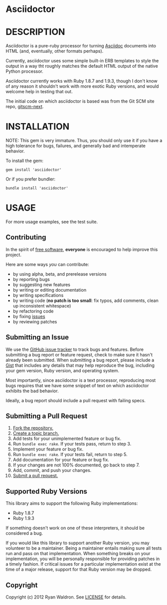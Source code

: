 Asciidoctor
===========

# DESCRIPTION

Asciidoctor is a pure-ruby processor for turning [Asciidoc](http://www.methods.co.nz/asciidoc/index.html)
documents into HTML (and, eventually, other formats perhaps).

Currently, asciidoctor uses some simple built-in ERB templates to style the output
in a way tht roughly matches the default HTML output of the native Python processor.

Asciidoctor currently works with Ruby 1.8.7 and 1.9.3, though I don't know of any
reason it shouldn't work with more exotic Ruby versions, and would welcome help in
testing that out.

The initial code on which asciidoctor is based was from the Git SCM site repo,
[gitscm-next](https://github.com/github/gitscm-next).

# INSTALLATION

NOTE: This gem is very immature.  Thus, you should only use it if you have a high
tolerance for bugs, failures, and generally bad and intemperate behavior.

To install the gem:

    gem install 'asciidoctor'

Or if you prefer bundler:

    bundle install 'asciidoctor'

# USAGE

For more usage examples, see the test suite.

## Contributing
In the spirit of [free software][free-sw], **everyone** is encouraged to help
improve this project.

[free-sw]: http://www.fsf.org/licensing/essays/free-sw.html

Here are some ways *you* can contribute:

* by using alpha, beta, and prerelease versions
* by reporting bugs
* by suggesting new features
* by writing or editing documentation
* by writing specifications
* by writing code (**no patch is too small**: fix typos, add comments, clean up
  inconsistent whitespace)
* by refactoring code
* by fixing [issues][]
* by reviewing patches

[issues]: https://github.com/erebor/asciidoctor/issues

## Submitting an Issue
We use the [GitHub issue tracker][issues] to track bugs and features. Before
submitting a bug report or feature request, check to make sure it hasn't
already been submitted. When submitting a bug report, please include a [Gist][]
that includes any details that may help reproduce the bug, including your gem
version, Ruby version, and operating system.

Most importantly, since asciidoctor is a text processor, reproducing most bugs
requires that we have some snippet of text on which asciidoctor exhibits the
bad behavior.

Ideally, a bug report should include a pull request with failing specs.

[gist]: https://gist.github.com/

## Submitting a Pull Request
1. [Fork the repository.][fork]
2. [Create a topic branch.][branch]
3. Add tests for your unimplemented feature or bug fix.
4. Run `bundle exec rake`. If your tests pass, return to step 3.
5. Implement your feature or bug fix.
6. Run `bundle exec rake`. If your tests fail, return to step 5.
7. Add documentation for your feature or bug fix.
8. If your changes are not 100% documented, go back to step 7.
9. Add, commit, and push your changes.
10. [Submit a pull request.][pr]

[fork]: http://help.github.com/fork-a-repo/
[branch]: http://learn.github.com/p/branching.html
[pr]: http://help.github.com/send-pull-requests/

## Supported Ruby Versions
This library aims to support the following Ruby implementations:

* Ruby 1.8.7
* Ruby 1.9.3

If something doesn't work on one of these interpreters, it should be considered
a bug.

If you would like this library to support another Ruby version, you may
volunteer to be a maintainer. Being a maintainer entails making sure all tests
run and pass on that implementation. When something breaks on your
implementation, you will be personally responsible for providing patches in a
timely fashion. If critical issues for a particular implementation exist at the
time of a major release, support for that Ruby version may be dropped.

## Copyright
Copyright (c) 2012 Ryan Waldron.
See [LICENSE][] for details.

[license]: https://github.com/asciidoctor/blob/master/LICENSE.md
